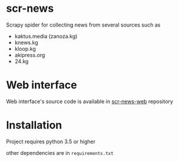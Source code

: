 # scr-news

Scrapy spider for collecting news from several sources such as
- kaktus.media (zanoza.kg)
- knews.kg
- kloop.kg
- akipress.org
- 24.kg

# Web interface

Web interface's source code is available in [scr-news-web](https://github.com/erjanmx/scr-news-web) repository


# Installation

Project requires python 3.5 or higher

other dependencies are in `requirements.txt`
